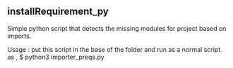 ## installRequirement_py
Simple python script that detects the missing modules for project based on imports.

Usage : 
	put this script in the base of the folder and run as a normal script.
	as , 
	$ python3 importer_preqs.py
